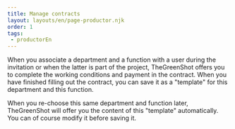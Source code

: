 ```yaml
---
title: Manage contracts
layout: layouts/en/page-productor.njk
order: 1
tags:
 - productorEn
---
```

When you associate a department and a function with a user during the invitation or when the latter is part of the project, TheGreenShot offers you to complete the working conditions and payment in the contract. When you have finished filling out the contract, you can save it as a "template" for this department and this function. 

When you re-choose this same department and function later, TheGreenShot will offer you the content of this "template" automatically. You can of course modify it before saving it.